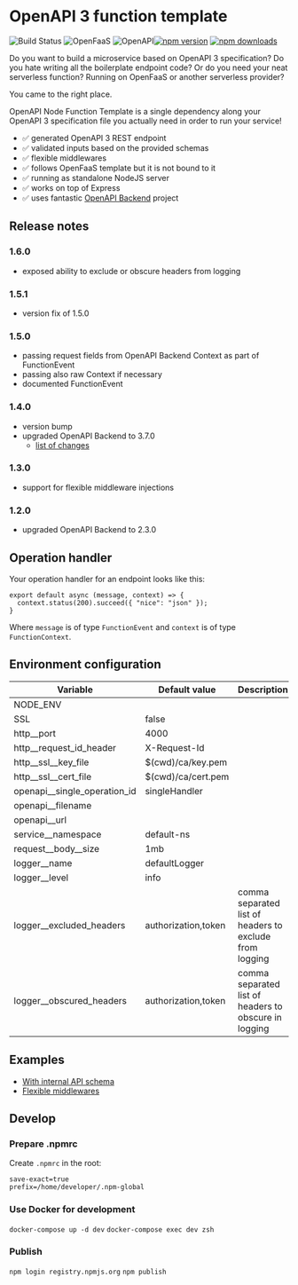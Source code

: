 # OpenAPI 3 function template

![Build Status](https://travis-ci.org/seges/openapi-node-function-template.svg?branch=develop) ![OpenFaaS](https://img.shields.io/badge/openfaas-serverless-blue.svg) ![OpenAPI](https://img.shields.io/badge/openfaas-serverless-blue.svg)[![npm version](https://img.shields.io/npm/v/openapi-node-function-template.svg)](https://www.npmjs.com/package/openapi-node-function-template)
[![npm downloads](https://img.shields.io/npm/dw/openapi-node-function-template)](https://www.npmjs.com/package/openapi-node-function-template)

Do you want to build a microservice based on OpenAPI 3 specification? Do you hate writing all the boilerplate endpoint code? Or do you need your neat serverless function? Running on OpenFaaS or another serverless provider?

You came to the right place.

OpenAPI Node Function Template is a single dependency along your OpenAPI 3 specification file you actually need in order to run your service!

- :white_check_mark: generated OpenAPI 3 REST endpoint
- :white_check_mark: validated inputs based on the provided schemas
- :white_check_mark: flexible middlewares
- :white_check_mark: follows OpenFaaS template but it is not bound to it
- :white_check_mark: running as standalone NodeJS server
- :white_check_mark: works on top of Express
- :white_check_mark: uses fantastic [OpenAPI Backend](https://github.com/anttiviljami/openapi-backend) project

## Release notes

### 1.6.0

* exposed ability to exclude or obscure headers from logging

### 1.5.1

* version fix of 1.5.0

### 1.5.0

* passing request fields from OpenAPI Backend Context as part of FunctionEvent
* passing also raw Context if necessary
* documented FunctionEvent

### 1.4.0

* version bump
* upgraded OpenAPI Backend to 3.7.0
  * [list of changes](https://github.com/anttiviljami/openapi-backend/compare/2.3.0...3.7.0)

### 1.3.0

* support for flexible middleware injections

### 1.2.0

* upgraded OpenAPI Backend to 2.3.0

## Operation handler

Your operation handler for an endpoint looks like this:

```
export default async (message, context) => {
  context.status(200).succeed({ "nice": "json" });
}
```

Where `message` is of type `FunctionEvent` and `context` is of type `FunctionContext`.

## Environment configuration

| Variable                      | Default value       | Description                                             |
|-------------------------------|---------------------|---------------------------------------------------------|
| NODE_ENV                      |                     |                                                         |
| SSL                           | false               |                                                         |
| http__port                    | 4000                |                                                         |
| http__request_id_header       | X-Request-Id        |                                                         |
| http__ssl__key_file           | $(cwd)/ca/key.pem   |                                                         |
| http__ssl__cert_file          | $(cwd)/ca/cert.pem  |                                                         |
| openapi__single_operation_id  | singleHandler       |                                                         |
| openapi__filename             |                     |                                                         |
| openapi__url                  |                     |                                                         |
| service__namespace            | default-ns          |                                                         |
| request__body__size           | 1mb                 |                                                         |
| logger__name                  | defaultLogger       |                                                         |
| logger__level                 | info                |                                                         |
| logger__excluded_headers      | authorization,token | comma separated list of headers to exclude from logging | 
| logger__obscured_headers      | authorization,token | comma separated list of headers to obscure in logging   |

## Examples

* [With internal API schema](./docs/internal-schema.md)
* [Flexible middlewares](./docs/flexible-middlewares.md)

## Develop

### Prepare .npmrc

Create `.npmrc` in the root:

```
save-exact=true
prefix=/home/developer/.npm-global
```

### Use Docker for development

`docker-compose up -d dev`
`docker-compose exec dev zsh`

### Publish

`npm login registry.npmjs.org`
`npm publish`

